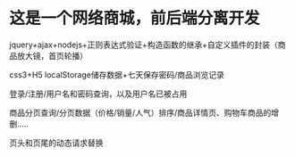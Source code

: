 # 这是一个网络商城，前后端分离开发

jquery+ajax+nodejs+正则表达式验证+构造函数的继承+自定义插件的封装（商品放大镜，首页轮播）

css3+H5 localStorage储存数据+七天保存密码/商品浏览记录

登录/注册/用户名和密码查询，以及用户名已被占用

商品分页查询/分页数据（价格/销量/人气）排序/商品详情页、购物车商品的增删.....

页头和页尾的动态请求替换









